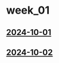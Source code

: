 # week_01 <!-- markmap: foldAll -->
## [2024-10-01](2024-10-01/2024-10-01.html)
## [2024-10-02](2024-10-02/2024-10-02.html)
